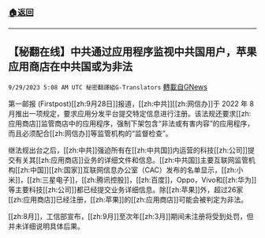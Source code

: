 ###  [:house:返回](README.md)
---


## 【秘翻在线】中共通过应用程序监视中共国用户，苹果应用商店在中共国或为非法
`9/29/2023 5:08 AM UTC 秘密翻譯組G-Translators` [轉載自GNews](https://gnews.org/articles/1755136)

第一邮报 (Firstpost)[[zh:9月28日]]报道，[[zh:中共]][[zh:网信办]]于 2022 年 8 月推出一项规定，要求应用分发平台提交特定信息进行注册。该法规还要求[[zh:应用商店]]监管商店中的应用程序，强制下架包含“非法或有害内容”的应用程序，而且必须配合[[zh:网信办]]等监管机构的“监督检查”。

继法规出台之后，[[zh:中共]]强迫所有在[[zh:中共国]]内运营的科技[[zh:公司]]提交有关其[[zh:应用商店]]业务的详细文件和信息。[[zh:中共国]]主要互联网监管机构[[zh:中国]][[zh:国家]]互联网信息办公室（CAC）发布的名单显示，[[zh:小米]]，[[zh:三星电子]]，[[zh:腾讯控股]]，[[zh:百度]]，Oppo，Vivo和[[zh:华为]]等主要科技[[zh:公司]]都已经提交业务详细信息。除[[zh:苹果]]外，超过26家[[zh:应用商店]]已经注册，[[zh:苹果]]的[[zh:应用商店]]可能会被判定为非法。

[[zh:8月]]，工信部宣布，[[zh:9月]]至次年[[zh:3月]]期间未注册将受到处罚，但并未详细说明具体后果。
